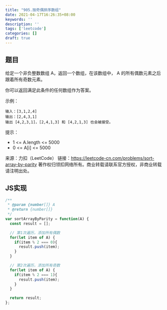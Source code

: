 ```yaml
---
title: "905.按奇偶排序数组"
date: 2021-04-17T16:26:35+08:00
keywords: ''
description: ''
tags: ['leetcode']
categories: []
draft: true
---
```


## 题目

给定一个非负整数数组 A，返回一个数组，在该数组中， A 的所有偶数元素之后跟着所有奇数元素。

你可以返回满足此条件的任何数组作为答案。

示例：
```
输入：[3,1,2,4]
输出：[2,4,3,1]
输出 [4,2,3,1]，[2,4,1,3] 和 [4,2,1,3] 也会被接受。
```

提示：

- 1 <= A.length <= 5000
- 0 <= A[i] <= 5000

来源：力扣（LeetCode）
链接：https://leetcode-cn.com/problems/sort-array-by-parity
著作权归领扣网络所有。商业转载请联系官方授权，非商业转载请注明出处。


## JS实现

```javascript
/**
 * @param {number[]} A
 * @return {number[]}
 */
var sortArrayByParity = function(A) {
  const result = [];

  // 第1次遍历，添加所有偶数
  for(let item of A) {
    if(item % 2 === 0){ 
      result.push(item);
    }
  }

  // 第2次遍历，添加所有奇数
  for(let item of A) {
    if(item % 2 === 1){
      result.push(item);
    }
  }

  return result;
};
```
